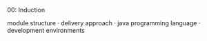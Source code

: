 00: Induction

module structure · delivery approach · java programming language · development environments